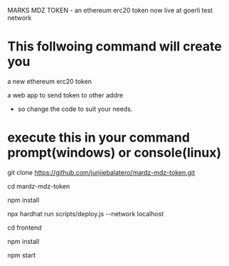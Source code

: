 MARKS MDZ TOKEN - an ethereum erc20 token now live at goerli test network

# This follwoing command will create you

a new ethereum erc20 token

a web app to send token to other addre

- so change the code to suit your needs.

# execute this in your command prompt(windows) or console(linux)

git clone https://github.com/junjiebalatero/mardz-mdz-token.git

cd mardz-mdz-token

npm install

npx hardhat run scripts/deploy.js --network localhost

cd frontend

npm install

npm start 
